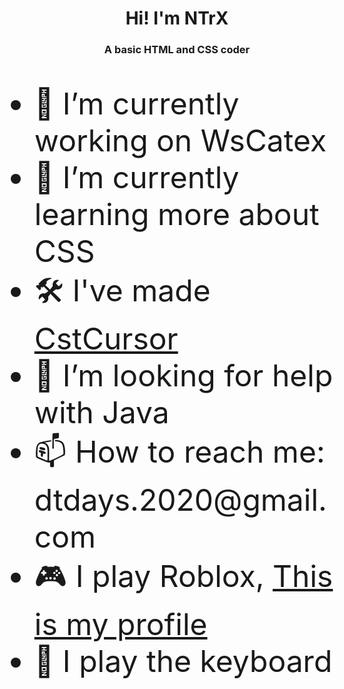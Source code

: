 ### <h1 text align="center">Hi! I'm NTrX</h1>
<h3 text align="center"> A basic HTML and CSS coder</h3><br>

<p><font size="120px"><ul>
<li> 🔭 I’m currently working on WsCatex</li>
<li> 🌱 I’m currently learning more about CSS</li>
<li> 🛠️ I've made <a href="https://github.com/ENTIREX64/CstCursor">CstCursor</a>
<li> 🤔 I’m looking for help with Java</li>
<li> 📫 How to reach me: dtdays.2020@gmail.com</li>
<li> 🎮 I play Roblox, <a href="https://www.roblox.com/users/3187627219/profile">This is my profile</a></li>
<li> 🎹 I play the keyboard</li>
</ul></font></p>
</p>

